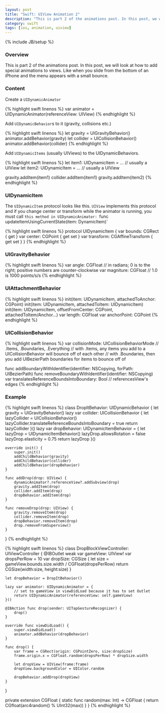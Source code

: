```yaml
---
layout: post
title: "Swift: UIView Animation 2"
description: "This is part 2 of the animations post. In this post, we will look at how to add special animations to views. Like when you slide from the bottom of an iPhone and the menu appears with a small bounce."
category: swift
tags: [ios, animation, uiview]
---
```

{% include JB/setup %}

<!-- Overview -->
<h3>Overview</h3>

This is part 2 of the animations post. In this post, we will look at how to add special animations to views. Like when you slide from the bottom of an iPhone and the menu appears with a small bounce.

<!-- Content -->
<h3>Content</h3>

Create a `UIDynamicAnimator`

<!-- Code _______________________________________-->
{% highlight swift linenos %}
var animator = UIDynamicAnimator(referenceView: UIView)
{% endhighlight %}
<!-- /Code ^^^^^^^^^^^^^^^^^^^^^^^^^^^^^^^^^^^^^^-->


Add `UIDynamicBehavior`s to it (gravity, collisions etc.)

<!-- Code _______________________________________-->
{% highlight swift linenos %}
let gravity = UIGravityBehavior()
animator.addBehavior(gravity)
let collider = UICollisionBehavior()
animator.addBehavior(collider)
{% endhighlight %}
<!-- /Code ^^^^^^^^^^^^^^^^^^^^^^^^^^^^^^^^^^^^^^-->


Add `UIDynamicItems` (usually UIViews) to the UIDynamicBehaviors.

<!-- Code _______________________________________-->
{% highlight swift linenos %}
let item1: UIDynamicItem = ... // usually a UIView
let item2: UIDynamicItem = ... // usually a UIView

gravity.addItem(item1)
collider.addItem(item1)
gravity.addItem(item2)
{% endhighlight %}
<!-- /Code ^^^^^^^^^^^^^^^^^^^^^^^^^^^^^^^^^^^^^^-->

<!-- UIDynamicItem -->
<h3>UIDynamicItem</h3>

The `UIDynamicItem` protocol looks like this. `UIView` implements this protocol and if you change center or transform while the animator is running, you must call `this method in UIDynamicAnimator: `func updateItemUsingCurrentState(item: DynamicItem)`

<!-- Code _______________________________________-->
{% highlight swift linenos %}
protocol UIDynamicItem {
    var bounds: CGRect { get }
    var center: CGPoint { get set }
    var transform: CGAffineTransform { get set }
}
{% endhighlight %}
<!-- /Code ^^^^^^^^^^^^^^^^^^^^^^^^^^^^^^^^^^^^^^-->


<!-- UIGravityBehavior -->
<h3>UIGravityBehavior</h3>

<!-- Code _______________________________________-->
{% highlight swift linenos %}
var angle: CGFloat      // in radians; 0 is to the right; positive numbers are counter-clockwise
var magniture: CGFloat  // 1.0 is 1000 points/s/s
{% endhighlight %}
<!-- /Code ^^^^^^^^^^^^^^^^^^^^^^^^^^^^^^^^^^^^^^-->

<!-- UIAttachmentBehavior -->
<h3>UIAttachmentBehavior</h3>

<!-- Code _______________________________________-->
{% highlight swift linenos %}
init(item: UIDynamicItem, attachedToAnchor: CGPoint)
init(item: UIDynamicItem, attachedToItem: UIDynamicItem)
init(item: UIDynamicItem, offsetFromCenter: CGPoint, attachedToItem/Anchor...)
var length: CGFloat
var anchorPoint: CGPoint
{% endhighlight %}
<!-- /Code ^^^^^^^^^^^^^^^^^^^^^^^^^^^^^^^^^^^^^^-->


<!-- UICollisionBehavior -->
<h3>UICollisionBehavior</h3>

<!-- Code _______________________________________-->
{% highlight swift linenos %}
var collisionMode: UICollisionBehaviorMode // .Items, .Boundaries, .Everything
// with .Items, any items you add to a UICollisionBehavior will bounce off of each other
// with .Boundaries, then you add UIBezierPath boundaries for items to bounce off of

func addBoundaryWithIdentifier(identifier: NSCopying, forPath: UIBezierPath)
func removeBoundaryWithIdentifier(identifier: NSCopying)
var translatesReferenceBoundsIntoBoundary: Bool // referencesView's edges
{% endhighlight %}
<!-- /Code ^^^^^^^^^^^^^^^^^^^^^^^^^^^^^^^^^^^^^^-->


<!-- Example -->
<h3>Example</h3>

<!-- Code _______________________________________-->
{% highlight swift linenos %}
class DropItBehavior: UIDynamicBehavior {
    let gravity = UIGravityBehavior()
    lazy var collider: UICollisionBehavior {
       let lazyCollider = UICollisionBehavior() 
       lazyCollider.translateReferenceBoundsIntoBoundary = true
       return lazyCollider
    }()
    lazy var dropBehavior: UIDynamicItemBehavior = {
        let lazyDrop = UIDynamicItemBehavior()
        lazyDrop.allowsRotation = false
        lazyDrop.elasticity = 0.75
        return lazyDrop
    }()
    
    override init() {
        super.init()
        addChildBehavior(gravity)
        addChildBehavior(collider)
        addChildBehavior(dropBehavior)
    }
    
    func addDrop(drop: UIView) {
        dynamicAnimator?.referenceView?.addSubview(drop)
        gravity.addItem(drop)
        collider.addItem(drop)
        dropBehavior.addItem(drop)
    }
    
    func removeDrop(drop: UIView) {
        gravity.removeItem(drop)
        collider.removeItem(drop)
        dropBehavior.removeItem(drop)
        drop.removeFromSuperview()
    }
}
{% endhighlight %}
<!-- /Code ^^^^^^^^^^^^^^^^^^^^^^^^^^^^^^^^^^^^^^-->

<!-- Code _______________________________________-->
{% highlight swift linenos %}
class DropBlockViewController: UIViewController {
    @IBOutlet weak var gameView: UIView!
    var dropsPerRow = 10
    var dropSize: CGSize {
        let size = gameView.bounds.size.width / CGFloat(dropsPerRow)
        return CGSize(width:size, height:size)
    }
    
    let dropBehavior = DropItBehavior()
    
    lazy var animator: UIDynamicAnimator = {
        // set to gameView in viewDidLoad because it has to set Outlet
        return UIDynamicAnimator(referenceView: self.gameView)
    }()
    
    @IBAction func drop(sender: UITapGestureRecognizer) {
        drop()
    }
    
    override func viewDidLoad() {
        super.viewDidLoad()
        animator.addBehavior(dropBehavior)
    }
    
    func drop() {
        var frame = CGRect(origin: CGPointZero, size:dropSize)
        frame.origin.x = CGFloat.random(dropsPerRow) * dropSize.width
        
        let dropView = UIView(frame:frame)
        dropView.backgroundColor = UIColor.random
        
        dropBehavior.addDrop(dropView)
    }
}

private extension CGFloat {
    static func random(max: Int) -> CGFloat {
        return CGfloat(arc4random() % UInt32(max))
    }
}
{% endhighlight %}
<!-- /Code ^^^^^^^^^^^^^^^^^^^^^^^^^^^^^^^^^^^^^^-->
